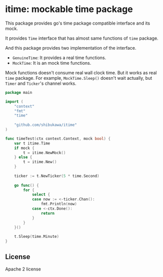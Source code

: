 # itime: mockable time package

This package provides go's time package compatible interface and its mock.

It provides ``Time`` interface that has almost same functions of ``time`` package.

And this package provides two implementation of the interface.

* ``GenuineTime``: It provides a real time functions.
* ``MockTime``: It is an mock time functions.

Mock functions doesn't consume real wall clock time. But it works as real ``time`` package.
For example, ``MockTime.Sleep()`` doesn't wait actually, but ``Timer`` and ``Ticker``'s channel works.

```go
package main

import (
	"context"
	"fmt"
	"time"
	
	"github.com/shibukawa/itime"
)

func timeTest(ctx context.Context, mock bool) {
	var t itime.Time
	if mock {
		t = itime.NewMock()
	} else {
		t = itime.New()
	}
	
	ticker := t.NewTicker(5 * time.Second)
	
	go func() {
        for {
            select {
            case now := <-ticker.Chan():
                fmt.Println(now)
            case <-ctx.Done():
                return
            }
        }
	}()
	
	t.Sleep(time.Minute)
}
```

## License

Apache 2 license